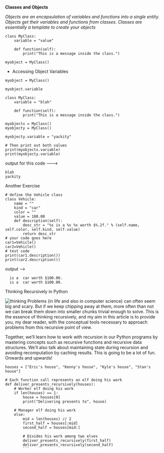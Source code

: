 **Classes and Objects**

*Objects are an encapsulation of variables and functions into a single entity. Objects get their variables and functions from classes. Classes are essentially a template to create your objects*

```
class MyClass:
    variable = "value"

    def function(self):
        print("This is a message inside the class.")

myobject = MyClass()
```

+ Accessing Object Variables
```
myobject = MyClass()

myobject.variable
```

```
class MyClass:
    variable = "blah"

    def function(self):
        print("This is a message inside the class.")

myobjectx = MyClass()
myobjecty = MyClass()

myobjecty.variable = "yackity"

# Then print out both values
print(myobjectx.variable)
print(myobjecty.variable)
```
output for this code --->
```
blah
yackity
```


Another Exercise

```
# define the Vehicle class
class Vehicle:
    name = ""
    kind = "car"
    color = ""
    value = 100.00
    def description(self):
        desc_str = "%s is a %s %s worth $%.2f." % (self.name, self.color, self.kind, self.value)
        return desc_str
# your code goes here
car1=Vehicle()
car2=Vehicle()
# test code
print(car1.description())
print(car2.description())

```
output -->
```
  is a  car worth $100.00.
  is a  car worth $100.00.
 ```
 
 Thinking Recursively in Python


 ![thinking](https://files.realpython.com/media/Thinking-Recursively-in-Python_Watermarked.1825397c00ea.jpg)
 Problems (in life and also in computer science) can often seem big and scary. But if we keep chipping away at them, more often than not we can break them down into smaller chunks trivial enough to solve. This is the essence of thinking recursively, and my aim in this article is to provide you, my dear reader, with the conceptual tools necessary to approach problems from this recursive point of view.

Together, we’ll learn how to work with recursion in our Python programs by mastering concepts such as recursive functions and recursive data structures. We’ll also talk about maintaining state during recursion and avoiding recomputation by caching results. This is going to be a lot of fun. Onwards and upwards!

```
houses = ["Eric's house", "Kenny's house", "Kyle's house", "Stan's house"]

# Each function call represents an elf doing his work 
def deliver_presents_recursively(houses):
    # Worker elf doing his work
    if len(houses) == 1:
        house = houses[0]
        print("Delivering presents to", house)

    # Manager elf doing his work
    else:
        mid = len(houses) // 2
        first_half = houses[:mid]
        second_half = houses[mid:]

        # Divides his work among two elves
        deliver_presents_recursively(first_half)
        deliver_presents_recursively(second_half)
        ```
